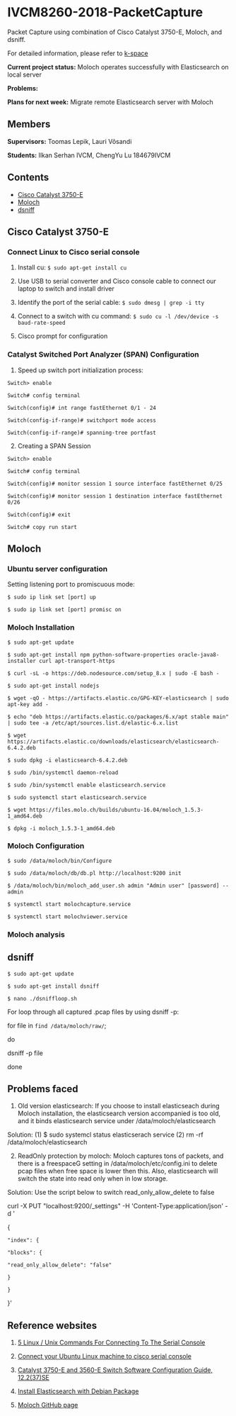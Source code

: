 # IVCM8260-2018-PacketCapture
Packet Capture using combination of Cisco Catalyst 3750-E, Moloch, and dsniff. 

For detailed information, please refer to [k-space](https://wiki.k-space.ee/index.php?title=Packet_capture)

**Current project status:** Moloch operates successfully with Elasticsearch on local server

**Problems:**

**Plans for next week:** Migrate remote Elasticsearch server with Moloch

## Members ##
**Supervisors:** Toomas Lepik, Lauri Võsandi

**Students:** Ilkan Serhan IVCM, ChengYu Lu 184679IVCM

## Contents ##
- [Cisco Catalyst 3750-E](#cisco-catalyst-3750-E)
- [Moloch](#moloch)
- [dsniff](#dsniff)

## Cisco Catalyst 3750-E ##
### Connect Linux to Cisco serial console
1. Install cu: `$ sudo apt-get install cu`

2. Use USB to serial converter and Cisco console cable to connect our laptop to switch and install driver

3. Identify the port of the serial cable: `$ sudo dmesg | grep -i tty`

4. Connect to a switch with cu command: `$ sudo cu -l /dev/device -s baud-rate-speed`

5. Cisco prompt for configuration

### Catalyst Switched Port Analyzer (SPAN) Configuration ###
1. Speed up switch port initialization process:

`Switch> enable`

`Switch# config terminal`

`Switch(config)# int range fastEthernet 0/1 - 24`

`Switch(config-if-range)# switchport mode access`

`Switch(config-if-range)# spanning-tree portfast`

2. Creating a SPAN Session

`Switch> enable`

`Switch# config terminal`

`Switch(config)# monitor session 1 source interface fastEthernet 0/25`

`Switch(config)# monitor session 1 destination interface fastEthernet 0/26`

`Switch(config)# exit`

`Switch# copy run start`

## Moloch ##
### Ubuntu server configuration ###
Setting listening port to promiscuous mode:

`$ sudo ip link set [port] up`

`$ sudo ip link set [port] promisc on`

### Moloch Installation ##
`$ sudo apt-get update`

`$ sudo apt-get install npm python-software-properties oracle-java8-installer curl apt-transport-https`

`$ curl -sL -o https://deb.nodesource.com/setup_8.x | sudo -E bash -`

`$ sudo apt-get install nodejs`

`$ wget -qO - https://artifacts.elastic.co/GPG-KEY-elasticsearch | sudo apt-key add -`

`$ echo "deb https://artifacts.elastic.co/packages/6.x/apt stable main" | sudo tee -a /etc/apt/sources.list.d/elastic-6.x.list`

`$ wget https://artifacts.elastic.co/downloads/elasticsearch/elasticsearch-6.4.2.deb`

`$ sudo dpkg -i elasticsearch-6.4.2.deb`

`$ sudo /bin/systemctl daemon-reload`

`$ sudo /bin/systemctl enable elasticsearch.service`

`$ sudo systemctl start elasticsearch.service`

`$ wget https://files.molo.ch/builds/ubuntu-16.04/moloch_1.5.3-1_amd64.deb`

`$ dpkg -i moloch_1.5.3-1_amd64.deb`

### Moloch Configuration ###
`$ sudo /data/moloch/bin/Configure`

`$ sudo /data/moloch/db/db.pl http://localhost:9200 init`

`$ /data/moloch/bin/moloch_add_user.sh admin "Admin user" [password] --admin`

`$ systemctl start molochcapture.service`

`$ systemctl start molochviewer.service`

### Moloch analysis ###

## dsniff ##
`$ sudo apt-get update`

`$ sudo apt-get install dsniff`

`$ nano ./dsniffloop.sh`

For loop through all captured .pcap files by using dsniff -p:

for file in `find /data/moloch/raw/`;

do

  dsniff -p file

done

## Problems faced ##
1. Old version elasticsearch: If you choose to install elasticseach during Moloch installation, the elasticsearch version accompanied is too old, and it binds elasticsearch service under /data/moloch/elasticsearch

Solution: (1) $ sudo systemcl status elasticserach service (2) rm -rf /data/moloch/elasticsearch

2. ReadOnly protection by moloch: Moloch captures tons of packets, and there is a freespaceG setting in /data/moloch/etc/config.ini to delete pcap files when free space is lower then this. Also, elasticsearch will switch the state into read only when in low storage.

Solution: Use the script below to switch read_only_allow_delete to false

curl -X PUT "localhost:9200/_settings" -H 'Content-Type:application/json' -d '

{

    "index": {
    
    "blocks": {
    
    "read_only_allow_delete": "false"
    
    }
    
    }

}'

## Reference websites ##
1. [5 Linux / Unix Commands For Connecting To The Serial Console](https://www.cyberciti.biz/hardware/5-linux-unix-commands-for-connecting-to-the-serial-console/)

2. [Connect your Ubuntu Linux machine to cisco serial console](https://linuxconfig.org/connect-your-ubuntu-linux-machine-to-cisco-serial-console)

3. [Catalyst 3750-E and 3560-E Switch Software Configuration Guide, 12.2(37)SE](https://www.cisco.com/c/en/us/td/docs/switches/lan/catalyst3750e_3560e/software/release/12-2_37_se/configuration/guide/3750escg/swspan.html)

4. [Install Elasticsearch with Debian Package](https://www.elastic.co/guide/en/elasticsearch/reference/current/deb.html#deb)

5. [Moloch GitHub page](https://github.com/aol/moloch)
